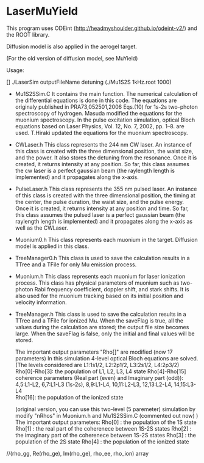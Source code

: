 # LaserMuYield

This program uses ODEint (http://headmyshoulder.github.io/odeint-v2/) and the ROOT library.

Diffusion model is also applied in the aerogel target.

(For the old version of diffusion model, see MuYield)


Usage:

 [] ./LaserSim outputFileName detuning  (./Mu1S2S 1kHz.root 1000)

 - Mu1S2SSim.C
   It contains the main function. The numerical calculation of the differential equations is done in this code.
   The equations are originaly published in PRA73,052501,2006 Eqs.(10) for 1s-2s two-photon spectroscopy of hydrogen.
   Masuda modified the equations for the muonium spectroscopy.
   In the pulse excitation simulation, optical Bloch equations based on Laser Physics, Vol. 12, No. 7, 2002, pp. 1–8. are used.
   T.Hiraki updated the equations for the muonium spectroscopy.

 - CWLaser.h
   This class represents the 244 nm CW laser. An instance of this class is created with the three dimensional position, the waist size, and the power.
   It also stores the detuning from the resonance. Once it is created, it returns intensity at any position.
   So far, this class assumes the cw laser is a perfect gaussian beam (the raylength length is implemented) and it propagates along the x-axis.

 - PulseLaser.h
   This class represents the 355 nm pulsed laser. An instance of this class is created with the three dimensional position, the timing at the center, the pulse duration, the waist size, and the pulse energy.
   Once it is created, it returns intensity at any position and time.
   So far, this class assumes the pulsed laser is a perfect gaussian beam (the raylength length is implemented) and it propagates along the x-axis as well as the CWLaser.

- Muonium0.h
   This class represents each muonium in the target. 
   Diffusion model is applied in this class.

 - TreeManager0.h
   This class is used to save the calculation results in a TTree and a TFile for only Mu emission process.
   
 - Muonium.h
   This class represents each muonium for laser ionization process. This class has physical parameters of muonium such as two-photon Rabi frequency coefficient, doppler shift, and stark shifts.
   It is also used for the muonium tracking based on its initial position and velocity information.

 - TreeManager.h
   This class is used to save the calculation results in a TTree and a TFile for ionized Mu.
   When the saveFlag is true, all the values during the calculation are stored; the output file size becomes large.
   When the saveFlag is false, only the initial and final values will be stored.


   
   The important output parameters "Rho[]" are modified (now 17 parameters)
   In this simulation 4-level optical Bloch equations are solved.
   (The levels considered are L1:1s1/2, L2:2p1/2, L3:2s1/2, L4:2p3/2)
       Rho[0]-Rho[3]: the population of L1, L2, L3, L4 state
       Rho[4]-Rho[15] coherence parameters (Real part (even) and Imaginary part (odd)): 4,5:L1-L2, 6,7:L1-L3 (1s-2s), 8,9:L1-L4, 10,11:L2-L3, 12,13:L2-L4, 14,15:L3-L4  
       Rho[16]: the population of the ionized state

   (original version, you can use this two-level (5 paremeter) simulation by modify "nRhos" in Muonium.h and Mu1S2SSim.C (commented out now) )
   The important output parameters:
       Rho[0] : the population of the 1S state
       Rho[1] : the real part of the coherenece between 1S-2S states
       Rho[2] : the imaginary part of the coherenece between 1S-2S states
       Rho[3] : the population of the 2S state
       Rho[4] : the population of the ionized state
 
 //(rho_gg, Re(rho_ge), Im(rho_ge), rho_ee, rho_ion) array